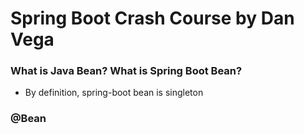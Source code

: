 # Spring Boot Crash Course by Dan Vega

### What is Java Bean? What is Spring Boot Bean?

- By definition, spring-boot bean is singleton 

### @Bean